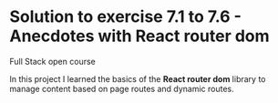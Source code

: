 # Solution to exercise 7.1 to 7.6 - Anecdotes with React router dom
Full Stack open course

In this project I learned the basics of the **React router dom** library to manage content based on page routes and dynamic routes.
